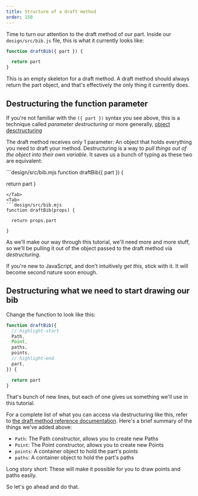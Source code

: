 ```yaml
---
title: Structure of a draft method
order: 150
---
```


Time to turn our attention to the draft method of our part.
Inside our `design/src/bib.js` file, this is what it currently looks like:

```design/src/bib.mjs
function draftBib({ part }) {

  return part
}
```

This is an empty skeleton for a draft method. A draft method should always
return the part object, and that's effectively the only thing it currently
does.

## Destructuring the function parameter

If you're not familiar with the `({ part })` syntax you see above, this is a
technique called *parameter destructuring* or more generally, [object
desctructuring](https://developer.mozilla.org/en-US/docs/Web/JavaScript/Reference/Operators/Destructuring_assignment)

The draft method receives only 1 parameter: An object that holds everything you
need to draft your method.  Destructuring is a way to *pull things out of the
object into their own variable*. It saves us a bunch of typing as these two are
equivalent:

<Tabs tabs="Without destructuring, With destructuring">
<Tab>
```design/src/bib.mjs
function draftBib({ part }) {

  return part
}
```
</Tab>
<Tab>
```design/src/bib.mjs
function draftBib(props) {

  return props.part

}
```
</Tab>
</Tabs>

As we'll make our way through this tutorial, we'll need more and more stuff, so
we'll be pulling it out of the object passed to the draft method via
*destructuring*.

<Note>

If you're new to JavaScript, and don't intuitively _get this_, stick with it. It will become second nature soon enough.

</Note>

## Destructuring what we need to start drawing our bib

Change the function to look like this:

```design/src/bib.mjs
function draftBib({ 
  // highlight-start
  Path, 
  Point, 
  paths, 
  points, 
  // highlight-end
  part,
}) {

  return part
}
```

That's bunch of new lines, but each of one gives us something we'll use in this
tutorial.

For a complete list of what you can access via destructuring like this, refer
to [the draft method reference documentation](/reference/api/part/draft).
Here's a brief summary of the things we've added above:

- `Path`: The Path constructor, allows you to create new Paths
- `Point`: The Point constructor, allows you to create new Points
- `points`: A container object to hold the part's points
- `paths`: A container object to hold the part's paths

Long story short: These will make it possible for you to draw points and paths easily.

So let's go ahead and do that.
